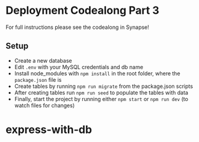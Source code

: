 # Deployment Codealong Part 3

For full instructions please see the codealong in Synapse!

## Setup

- Create a new database
- Edit `.env` with your MySQL credentials and db name
- Install node_modules with `npm install` in the root folder, where the `package.json` file is
- Create tables by running `npm run migrate` from the package.json scripts
- After creating tables run `npm run seed` to populate the tables with data
- Finally, start the project by running either `npm start` or `npm run dev` (to watch files for changes)
# express-with-db
